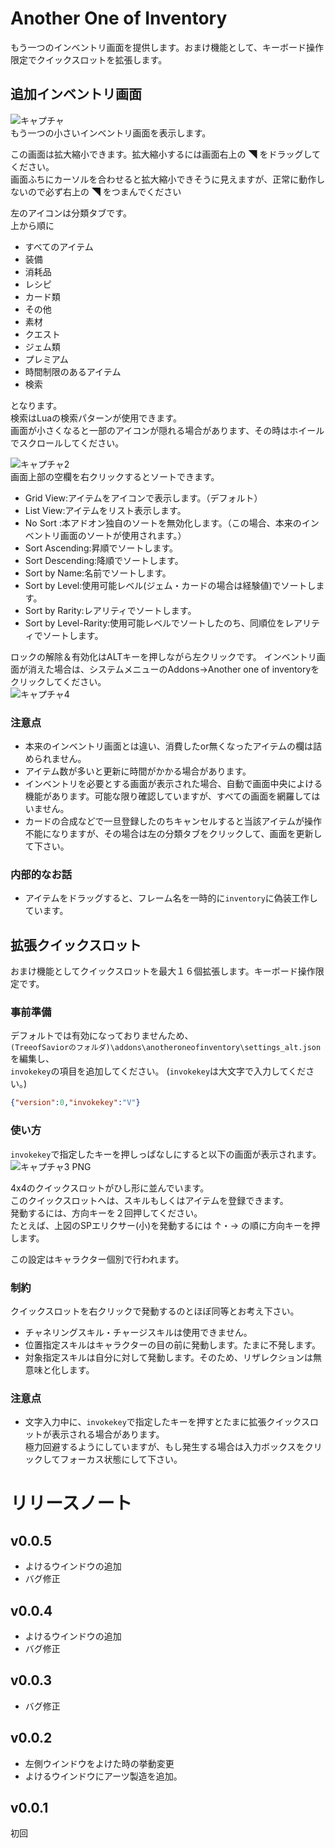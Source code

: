 # Another One of Inventory
もう一つのインベントリ画面を提供します。おまけ機能として、キーボード操作限定でクイックスロットを拡張します。

## 追加インベントリ画面
![キャプチャ](https://user-images.githubusercontent.com/50558182/72211763-0b189580-3514-11ea-9950-7f72576284e4.PNG)  
もう一つの小さいインベントリ画面を表示します。  

この画面は拡大縮小できます。拡大縮小するには画面右上の ◥ をドラッグしてください。  
画面ふちにカーソルを合わせると拡大縮小できそうに見えますが、正常に動作しないので必ず右上の ◥ をつまんでください

左のアイコンは分類タブです。  
上から順に
- すべてのアイテム
- 装備
- 消耗品
- レシピ
- カード類
- その他
- 素材
- クエスト
- ジェム類
- プレミアム
- 時間制限のあるアイテム
- 検索  

となります。  
検索はLuaの検索パターンが使用できます。  
画面が小さくなると一部のアイコンが隠れる場合があります、その時はホイールでスクロールしてください。  
  

![キャプチャ2](https://user-images.githubusercontent.com/50558182/72211703-1919e680-3513-11ea-841d-71db0eaec9ca.PNG)    
画面上部の空欄を右クリックするとソートできます。
- Grid View:アイテムをアイコンで表示します。（デフォルト）
- List View:アイテムをリスト表示します。
- No Sort :本アドオン独自のソートを無効化します。（この場合、本来のインベントリ画面のソートが使用されます。）
- Sort Ascending:昇順でソートします。
- Sort Descending:降順でソートします。
- Sort by Name:名前でソートします。
- Sort by Level:使用可能レベル(ジェム・カードの場合は経験値)でソートします。
- Sort by Rarity:レアリティでソートします。
- Sort by Level-Rarity:使用可能レベルでソートしたのち、同順位をレアリティでソートします。
  
ロックの解除＆有効化はALTキーを押しながら左クリックです。
インベントリ画面が消えた場合は、システムメニューのAddons→Another one of inventoryをクリックしてください。  
![キャプチャ4](https://user-images.githubusercontent.com/50558182/72212187-c3493c80-351a-11ea-870e-b2d1c5446711.PNG)  

### 注意点
* 本来のインベントリ画面とは違い、消費したor無くなったアイテムの欄は詰められません。
* アイテム数が多いと更新に時間がかかる場合があります。
* インベントリを必要とする画面が表示された場合、自動で画面中央によける機能があります。可能な限り確認していますが、すべての画面を網羅してはいません。
* カードの合成などで一旦登録したのちキャンセルすると当該アイテムが操作不能になりますが、その場合は左の分類タブをクリックして、画面を更新して下さい。

### 内部的なお話
* アイテムをドラッグすると、フレーム名を一時的に`inventory`に偽装工作しています。

## 拡張クイックスロット
おまけ機能としてクイックスロットを最大１６個拡張します。キーボード操作限定です。

### 事前準備
デフォルトでは有効になっておりませんため、  
`(TreeofSaviorのフォルダ)\addons\anotheroneofinventory\settings_alt.json`を編集し、  
`invokekey`の項目を追加してください。
(`invokekey`は大文字で入力してください。)
```json
{"version":0,"invokekey":"V"}
```

### 使い方
`invokekey`で指定したキーを押しっぱなしにすると以下の画面が表示されます。
![キャプチャ3 PNG](https://user-images.githubusercontent.com/50558182/72211759-fe943d00-3513-11ea-8290-72466edcbd10.jpg)

4x4のクイックスロットがひし形に並んでいます。  
このクイックスロットへは、スキルもしくはアイテムを登録できます。  
発動するには、方向キーを２回押してください。  
たとえば、上図のSPエリクサー(小)を発動するには ↑・→ の順に方向キーを押します。

この設定はキャラクター個別で行われます。
### 制約
クイックスロットを右クリックで発動するのとほぼ同等とお考え下さい。
* チャネリングスキル・チャージスキルは使用できません。
* 位置指定スキルはキャラクターの目の前に発動します。たまに不発します。
* 対象指定スキルは自分に対して発動します。そのため、リザレクションは無意味と化します。

### 注意点
* 文字入力中に、`invokekey`で指定したキーを押すとたまに拡張クイックスロットが表示される場合があります。  
極力回避するようにしていますが、もし発生する場合は入力ボックスをクリックしてフォーカス状態にして下さい。
# リリースノート
## v0.0.5
* よけるウインドウの追加
* バグ修正
## v0.0.4
* よけるウインドウの追加
* バグ修正
## v0.0.3
* バグ修正
## v0.0.2
* 左側ウインドウをよけた時の挙動変更
* よけるウインドウにアーツ製造を追加。
## v0.0.1
初回
